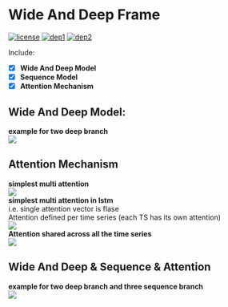 # Wide And Deep Frame
[![license](https://img.shields.io/badge/License-Apache_2.0-brightgreen.svg)](https://github.com/Phynixknight/WideDeepSequenceAttentionFrame/LICENSE) [![dep1](https://img.shields.io/badge/Tensorflow-1.2+-blue.svg)](https://www.tensorflow.org/) [![dep2](https://img.shields.io/badge/Keras-2.0+-blue.svg)](https://keras.io/) 

Include:  
- [x] **Wide And Deep Model**
- [x] **Sequence Model**
- [x] **Attention Mechanism**

## Wide And Deep Model:  
**example for two deep branch**   
![](model_wide_and_deep.png)  

## Attention Mechanism
**simplest multi attention**   
![](graph_multi_attention.png)   
**simplest multi attention in lstm**  
i.e. single attention vector is flase   
Attention defined per time series (each TS has its own attention)  
![](graph_multi_attention_lstm.png)  
**Attention shared across all the time series**  
![](graph_single_attention.png)  

## Wide And Deep & Sequence & Attention
**example for two deep branch and three sequence branch**  
![](model_wide_deep_sequence_attention.png)